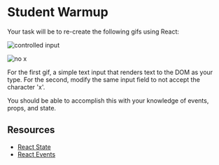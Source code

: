 # Student Warmup

Your task will be to re-create the following gifs using React: 

![controlled input](https://camo.githubusercontent.com/5df57bde30bed0fe8d370ba59001f64baaf3639d/687474703a2f2f672e7265636f726469742e636f2f586f544c7068314851492e676966)

![no x](https://camo.githubusercontent.com/b325a2f24632bf2e1b52ca7fbbfa7fe9b02c9348/687474703a2f2f672e7265636f726469742e636f2f5861424e586d375673562e676966)

For the first gif, a simple text input that renders text to the DOM as your type. For the second, modify the same input field to not accept the character 'x'. 

You should be able to accomplish this with your knowledge of events, props, and state.

## Resources

- [React State](https://reactjs.org/docs/state-and-lifecycle.html)
- [React Events](https://reactjs.org/docs/handling-events.html)